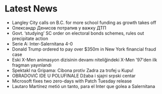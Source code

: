 # Latest News
-  Langley City calls on B.C. for more school funding as growth takes off
-  Олександр Денисов потрапив у важку ДТП
-  Govt. ‘studying’ SC order on electoral bonds schemes, rules out precipitate action
-  Serie A: Inter-Salernitana 4-0
-  Donald Trump ordered to pay over $350m in New York financial fraud case
-  Eski X-Men animasyon dizisinin devamı niteliğindeki X-Men '97'den ilk fragman yayınlandı
-  Spektakl na Gripama: Cibona protiv Zadra za trofej u Kupu!
-  OBRADOVIĆ IDE U POLUFINALE Džaba i sjajni srpski centar
-  Microsoft fixes two zero-days with Patch Tuesday release
-  Lautaro Martínez metió un tanto, para el Inter que golea a Salernitana

